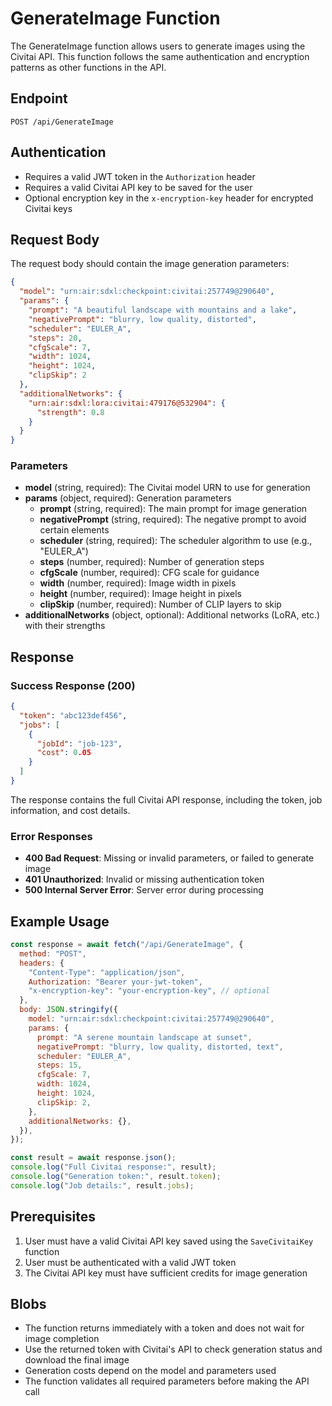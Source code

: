# GenerateImage Function

The GenerateImage function allows users to generate images using the Civitai API. This function follows the same authentication and encryption patterns as other functions in the API.

## Endpoint

`POST /api/GenerateImage`

## Authentication

- Requires a valid JWT token in the `Authorization` header
- Requires a valid Civitai API key to be saved for the user
- Optional encryption key in the `x-encryption-key` header for encrypted Civitai keys

## Request Body

The request body should contain the image generation parameters:

```json
{
  "model": "urn:air:sdxl:checkpoint:civitai:257749@290640",
  "params": {
    "prompt": "A beautiful landscape with mountains and a lake",
    "negativePrompt": "blurry, low quality, distorted",
    "scheduler": "EULER_A",
    "steps": 20,
    "cfgScale": 7,
    "width": 1024,
    "height": 1024,
    "clipSkip": 2
  },
  "additionalNetworks": {
    "urn:air:sdxl:lora:civitai:479176@532904": {
      "strength": 0.8
    }
  }
}
```

### Parameters

- **model** (string, required): The Civitai model URN to use for generation
- **params** (object, required): Generation parameters
  - **prompt** (string, required): The main prompt for image generation
  - **negativePrompt** (string, required): The negative prompt to avoid certain elements
  - **scheduler** (string, required): The scheduler algorithm to use (e.g., "EULER_A")
  - **steps** (number, required): Number of generation steps
  - **cfgScale** (number, required): CFG scale for guidance
  - **width** (number, required): Image width in pixels
  - **height** (number, required): Image height in pixels
  - **clipSkip** (number, required): Number of CLIP layers to skip
- **additionalNetworks** (object, optional): Additional networks (LoRA, etc.) with their strengths

## Response

### Success Response (200)

```json
{
  "token": "abc123def456",
  "jobs": [
    {
      "jobId": "job-123",
      "cost": 0.05
    }
  ]
}
```

The response contains the full Civitai API response, including the token, job information, and cost details.

### Error Responses

- **400 Bad Request**: Missing or invalid parameters, or failed to generate image
- **401 Unauthorized**: Invalid or missing authentication token
- **500 Internal Server Error**: Server error during processing

## Example Usage

```javascript
const response = await fetch("/api/GenerateImage", {
  method: "POST",
  headers: {
    "Content-Type": "application/json",
    Authorization: "Bearer your-jwt-token",
    "x-encryption-key": "your-encryption-key", // optional
  },
  body: JSON.stringify({
    model: "urn:air:sdxl:checkpoint:civitai:257749@290640",
    params: {
      prompt: "A serene mountain landscape at sunset",
      negativePrompt: "blurry, low quality, distorted, text",
      scheduler: "EULER_A",
      steps: 15,
      cfgScale: 7,
      width: 1024,
      height: 1024,
      clipSkip: 2,
    },
    additionalNetworks: {},
  }),
});

const result = await response.json();
console.log("Full Civitai response:", result);
console.log("Generation token:", result.token);
console.log("Job details:", result.jobs);
```

## Prerequisites

1. User must have a valid Civitai API key saved using the `SaveCivitaiKey` function
2. User must be authenticated with a valid JWT token
3. The Civitai API key must have sufficient credits for image generation

## Blobs

- The function returns immediately with a token and does not wait for image completion
- Use the returned token with Civitai's API to check generation status and download the final image
- Generation costs depend on the model and parameters used
- The function validates all required parameters before making the API call
